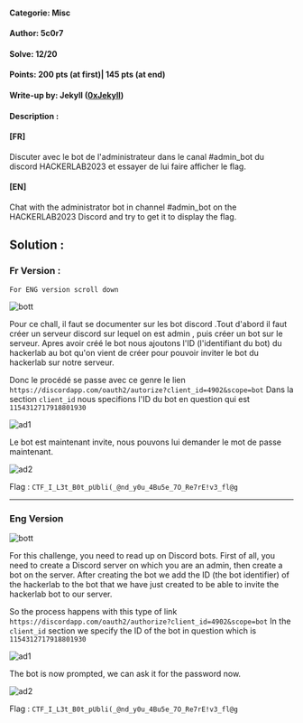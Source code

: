 #### Categorie: Misc 
#### **Author**: 5c0r7
#### Solve: 12/20 
#### Points: 200 pts (at first)| 145 pts (at end)

#### Write-up by: Jekyll ([0xJekyll](https://twitter.com/Ted_Kouhouenou))
#### Description :
#### **[FR]**
Discuter avec le bot de l'administrateur dans le canal #admin_bot du discord HACKERLAB2023 et essayer de lui faire afficher le flag.
#### **[EN]**
Chat with the administrator bot in channel #admin_bot on the HACKERLAB2023 Discord and try to get it to display the flag.

## Solution :
### Fr Version : 

`For ENG version scroll down` 

![bott](Images/adminbot.png)

Pour ce chall, il faut se documenter sur les bot discord .Tout d'abord il faut créer un serveur discord sur lequel on est admin , puis créer un bot sur le serveur. 
Apres avoir créé le bot nous ajoutons l'ID (l'identifiant du bot) du hackerlab au bot qu'on vient de créer pour pouvoir inviter le bot du hackerlab sur notre serveur.

Donc le procédé se passe avec ce genre le lien
`https://discordapp.com/oauth2/autorize?client_id=4902&scope=bot`
Dans la section `client_id` nous specifions l'ID du bot en question qui est 
`1154312717918801930` 

![ad1](Images/ad1.jpeg)


Le bot est maintenant invite, nous pouvons lui demander le mot de passe maintenant.

![ad2](Images/ad2.jpeg)

Flag : `CTF_I_L3t_B0t_pUbli(_@nd_y0u_4Bu5e_7O_Re7rE!v3_fl@g` 

-------------------------------------------------------------------------------

### Eng Version 


![bott](Images/adminbot.png)

For this challenge, you need to read up on Discord bots. First of all, you need to create a Discord server on which you are an admin, then create a bot on the server.
After creating the bot we add the ID (the bot identifier) of the hackerlab to the bot that we have just created to be able to invite the hackerlab bot to our server.

So the process happens with this type of link
`https://discordapp.com/oauth2/authorize?client_id=4902&scope=bot`
In the `client_id` section we specify the ID of the bot in question which is
`1154312717918801930`


![ad1](Images/ad1.jpeg)


The bot is now prompted, we can ask it for the password now.

![ad2](Images/ad2.jpeg)

Flag : `CTF_I_L3t_B0t_pUbli(_@nd_y0u_4Bu5e_7O_Re7rE!v3_fl@g` 


